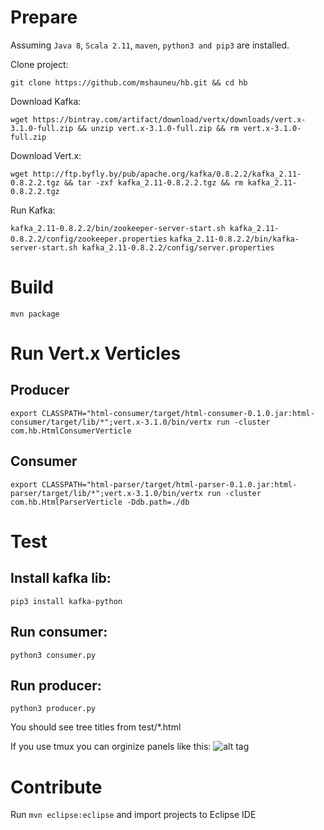 # Prepare 

Assuming `Java 8`, `Scala 2.11`, `maven`, `python3 and pip3` are installed.

Clone project:

`git clone https://github.com/mshauneu/hb.git && cd hb`

Download Kafka: 

`wget https://bintray.com/artifact/download/vertx/downloads/vert.x-3.1.0-full.zip && unzip vert.x-3.1.0-full.zip && rm vert.x-3.1.0-full.zip`

Download Vert.x:

`wget http://ftp.byfly.by/pub/apache.org/kafka/0.8.2.2/kafka_2.11-0.8.2.2.tgz && tar -zxf kafka_2.11-0.8.2.2.tgz && rm kafka_2.11-0.8.2.2.tgz`

Run Kafka:

`kafka_2.11-0.8.2.2/bin/zookeeper-server-start.sh kafka_2.11-0.8.2.2/config/zookeeper.properties`
`kafka_2.11-0.8.2.2/bin/kafka-server-start.sh kafka_2.11-0.8.2.2/config/server.properties`

# Build 

`mvn package`

# Run Vert.x Verticles

## Producer
`export CLASSPATH="html-consumer/target/html-consumer-0.1.0.jar:html-consumer/target/lib/*";vert.x-3.1.0/bin/vertx run -cluster com.hb.HtmlConsumerVerticle`

## Consumer
`export CLASSPATH="html-parser/target/html-parser-0.1.0.jar:html-parser/target/lib/*";vert.x-3.1.0/bin/vertx run -cluster com.hb.HtmlParserVerticle -Ddb.path=./db`

# Test

## Install kafka lib:

`pip3 install kafka-python`

## Run consumer:

`python3 consumer.py`

## Run producer:

`python3 producer.py`

You should see tree titles from test/*.html

If you use tmux you can orginize panels like this:
![alt tag](https://github.com/mshauneu/hb/blob/master/screen.png)


# Contribute
Run `mvn eclipse:eclipse` and import projects to Eclipse IDE


